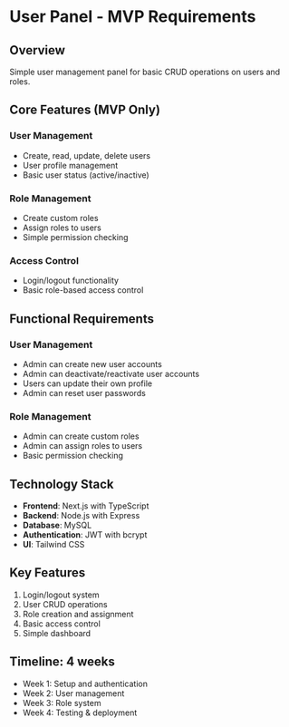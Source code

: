 # User Panel - MVP Requirements

## Overview
Simple user management panel for basic CRUD operations on users and roles.

## Core Features (MVP Only)

### User Management
- Create, read, update, delete users
- User profile management
- Basic user status (active/inactive)

### Role Management
- Create custom roles
- Assign roles to users
- Simple permission checking

### Access Control
- Login/logout functionality
- Basic role-based access control

## Functional Requirements

### User Management
- Admin can create new user accounts
- Admin can deactivate/reactivate user accounts
- Users can update their own profile
- Admin can reset user passwords

### Role Management
- Admin can create custom roles
- Admin can assign roles to users
- Basic permission checking

## Technology Stack
- **Frontend**: Next.js with TypeScript
- **Backend**: Node.js with Express
- **Database**: MySQL
- **Authentication**: JWT with bcrypt
- **UI**: Tailwind CSS

## Key Features
1. Login/logout system
2. User CRUD operations
3. Role creation and assignment
4. Basic access control
5. Simple dashboard

## Timeline: 4 weeks
- Week 1: Setup and authentication
- Week 2: User management
- Week 3: Role system
- Week 4: Testing & deployment